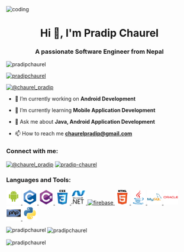 <img align="centre" alt="coding" height="400" width="1000" src="https://encrypted-tbn0.gstatic.com/images?q=tbn:ANd9GcR1EUMrImeKYWlSjFETuEVju3HqMlHBHWLgfz2lSzJwJRxQS2WCQ6RhllBME6m9winGxCs&usqp=CAU">

<h1 align="center">Hi 👋, I'm Pradip Chaurel</h1>
<h3 align="center">A passionate Software Engineer from Nepal</h3>

<p align="left"> <img src="https://komarev.com/ghpvc/?username=pradipchaurel&label=Profile%20views&color=0e75b6&style=flat" alt="pradipchaurel" /> </p>

<p align="left"> <a href="https://github.com/ryo-ma/github-profile-trophy"><img src="https://github-profile-trophy.vercel.app/?username=pradipchaurel" alt="pradipchaurel" /></a> </p>

<p align="left"> <a href="https://twitter.com/@chaurel_pradip" target="blank"><img src="https://img.shields.io/twitter/follow/@chaurel_pradip?logo=twitter&style=for-the-badge" alt="@chaurel_pradip" /></a> </p>

- 🔭 I’m currently working on **Android Development**

- 🌱 I’m currently learning **Mobile Application Development**

- 💬 Ask me about **Java, Android Application Development**

- 📫 How to reach me **chaurelpradip@gmail.com**

<h3 align="left">Connect with me:</h3>
<p align="left">
<a href="https://twitter.com/@chaurel_pradip" target="blank"><img align="center" src="https://raw.githubusercontent.com/rahuldkjain/github-profile-readme-generator/master/src/images/icons/Social/twitter.svg" alt="@chaurel_pradip" height="30" width="40" /></a>
<a href="https://linkedin.com/in/pradip-chaurel" target="blank"><img align="center" src="https://raw.githubusercontent.com/rahuldkjain/github-profile-readme-generator/master/src/images/icons/Social/linked-in-alt.svg" alt="pradip-chaurel" height="30" width="40" /></a>
</p>

<h3 align="left">Languages and Tools:</h3>
<p align="left"> <a href="https://developer.android.com" target="_blank" rel="noreferrer"> <img src="https://raw.githubusercontent.com/devicons/devicon/master/icons/android/android-original-wordmark.svg" alt="android" width="40" height="40"/> </a> <a href="https://www.cprogramming.com/" target="_blank" rel="noreferrer"> <img src="https://raw.githubusercontent.com/devicons/devicon/master/icons/c/c-original.svg" alt="c" width="40" height="40"/> </a> <a href="https://www.w3schools.com/cs/" target="_blank" rel="noreferrer"> <img src="https://raw.githubusercontent.com/devicons/devicon/master/icons/csharp/csharp-original.svg" alt="csharp" width="40" height="40"/> </a> <a href="https://www.w3schools.com/css/" target="_blank" rel="noreferrer"> <img src="https://raw.githubusercontent.com/devicons/devicon/master/icons/css3/css3-original-wordmark.svg" alt="css3" width="40" height="40"/> </a> <a href="https://dotnet.microsoft.com/" target="_blank" rel="noreferrer"> <img src="https://raw.githubusercontent.com/devicons/devicon/master/icons/dot-net/dot-net-original-wordmark.svg" alt="dotnet" width="40" height="40"/> </a> <a href="https://firebase.google.com/" target="_blank" rel="noreferrer"> <img src="https://www.vectorlogo.zone/logos/firebase/firebase-icon.svg" alt="firebase" width="40" height="40"/> </a> <a href="https://www.w3.org/html/" target="_blank" rel="noreferrer"> <img src="https://raw.githubusercontent.com/devicons/devicon/master/icons/html5/html5-original-wordmark.svg" alt="html5" width="40" height="40"/> </a> <a href="https://www.java.com" target="_blank" rel="noreferrer"> <img src="https://raw.githubusercontent.com/devicons/devicon/master/icons/java/java-original.svg" alt="java" width="40" height="40"/> </a> <a href="https://www.mysql.com/" target="_blank" rel="noreferrer"> <img src="https://raw.githubusercontent.com/devicons/devicon/master/icons/mysql/mysql-original-wordmark.svg" alt="mysql" width="40" height="40"/> </a> <a href="https://www.oracle.com/" target="_blank" rel="noreferrer"> <img src="https://raw.githubusercontent.com/devicons/devicon/master/icons/oracle/oracle-original.svg" alt="oracle" width="40" height="40"/> </a> <a href="https://www.php.net" target="_blank" rel="noreferrer"> <img src="https://raw.githubusercontent.com/devicons/devicon/master/icons/php/php-original.svg" alt="php" width="40" height="40"/> </a> <a href="https://www.python.org" target="_blank" rel="noreferrer"> <img src="https://raw.githubusercontent.com/devicons/devicon/master/icons/python/python-original.svg" alt="python" width="40" height="40"/> </a> </p>

<p><img align="left" src="https://github-readme-stats.vercel.app/api/top-langs?username=pradipchaurel&show_icons=true&locale=en&layout=compact" alt="pradipchaurel" /></p>

<p>&nbsp;<img align="center" src="https://github-readme-stats.vercel.app/api?username=pradipchaurel&show_icons=true&locale=en" alt="pradipchaurel" /></p>

<p><img align="center" src="https://github-readme-streak-stats.herokuapp.com/?user=pradipchaurel&" alt="pradipchaurel" /></p>
